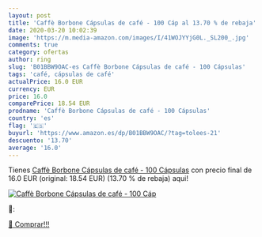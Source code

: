 ```yaml
---
layout: post
title: 'Caffè Borbone Cápsulas de café - 100 Cáp al 13.70 % de rebaja'
date: 2020-03-20 10:02:39
image: 'https://m.media-amazon.com/images/I/41WOJYYjG0L._SL200_.jpg'
comments: true
category: ofertas
author: ring
slug: 'B01BBW9OAC-es Caffè Borbone Cápsulas de café - 100 Cápsulas'
tags: 'café, cápsulas de café'
actualPrice: 16.0 EUR
currency: EUR
price: 16.0
comparePrice: 18.54 EUR
prodname: 'Caffè Borbone Cápsulas de café - 100 Cápsulas'
country: 'es'
flag: '🇪🇸'
buyurl: 'https://www.amazon.es/dp/B01BBW9OAC/?tag=tolees-21'
descuento: '13.70'
average: '16.0'
---
```


Tienes [Caffè Borbone Cápsulas de café - 100 Cápsulas](https://www.amazon.es/dp/B01BBW9OAC/?tag=tolees-21) con precio final de  16.0 EUR (original: 18.54 EUR) (13.70 %  de rebaja) aqui!

[![Caffè Borbone Cápsulas de café - 100 Cáp](https://m.media-amazon.com/images/I/41WOJYYjG0L._SL200_.jpg)](https://www.amazon.es/dp/B01BBW9OAC/?tag=tolees-21)

🔎:


[🛒 Comprar!!!](https://www.amazon.es/dp/B01BBW9OAC/?tag=tolees-21)
